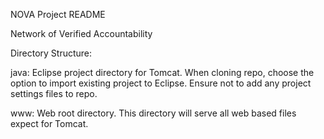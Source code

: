 NOVA Project README

Network of Verified Accountability

Directory Structure:

java: Eclipse project directory for Tomcat. When cloning repo, choose the option
      to import existing project to Eclipse. Ensure not to add any project settings files
      to repo.

www: Web root directory. This directory will serve all web based files expect for Tomcat.
